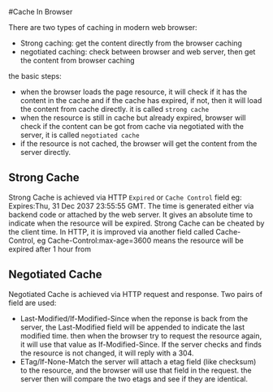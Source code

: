 #Cache In Browser

There are two types of caching in modern web browser:
- Strong caching: get the content directly from the browser caching
- negotiated caching: check between browser and web server, then get the content from browser caching

the basic steps:
- when the browser loads the page resource, it will check if it has the content in the cache and if the cache has expired, if not, then it will load the content from cache directly. it is called `strong cache`
- when the resource is still in cache but already expired, browser will check if the content can be got from cache via negotiated with the server, it is called `negotiated cache`
- if the resource is not cached, the browser will get the content from the server directly.

## Strong Cache
Strong Cache is achieved via HTTP `Expired` or `Cache Control` field
eg: Expires:Thu, 31 Dec 2037 23:55:55 GMT. The time is generated either via backend code or attached by the web server. It gives an absolute time to indicate when the resource will be expired.
Strong Cache can be cheated by the client time. In HTTP, it is improved via another field called Cache-Control, eg Cache-Control:max-age=3600 means the resource will be expired after 1 hour from

## Negotiated Cache
Negotiated Cache is achieved via HTTP request and response. Two pairs of field are used:
- Last-Modified/If-Modified-Since
	when the reponse is back from the server, the Last-Modified field will be appended to indicate the last modified time. then when the browser try to request the resource again, it will use that value as If-Modified-Since. If the server checks and finds the resource is not changed, it will reply with a 304.
- ETag/If-None-Match
	the server will attach a etag field (like checksum) to the resource, and the browser will use that field in the request. the server then will compare the two etags and see if they are identical.